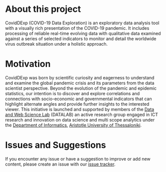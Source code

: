 # About this project

CovidDExp (COVID-19 Data Exploration) is an exploratory data analysis
tool with a visually rich presentation of the COVID-19 pandemic. It
includes processing of reliable real-time evolving data with qualitative
data examined against a series of selected indicators to monitor and
detail the worldwide virus outbreak situation under a holistic approach.

# Motivation

CovidDExp was born by scientific curiosity and eagerness to understand
and examine the global pandemic crisis and its parameters from the data
scientist perspective. Beyond the evolution of the pandemic and epidemic
statistics, our intention is to discover and explore correlations and
connections with socio-economic and governmental indicators that can
highlight alternate angles and provide further insights to the
interested viewer. This initiative is launched and supported by members
of the [Data and Web Science Lab](https://datalab.csd.auth.gr) (DATALAB)
an active research group
engaged in ICT research and innovation on data science and multi scope
analytics under the [Department of Informatics](https://csd.auth.gr),
[Aristotle University of Thessaloniki](https://auth.gr).

# Issues and Suggestions
If you encounter any issue or have a suggestion to improve or add new
content, please create an issue with our
[issue tracker](https://github.com/Datalab-AUTH/covid19_dashboard/issues).

